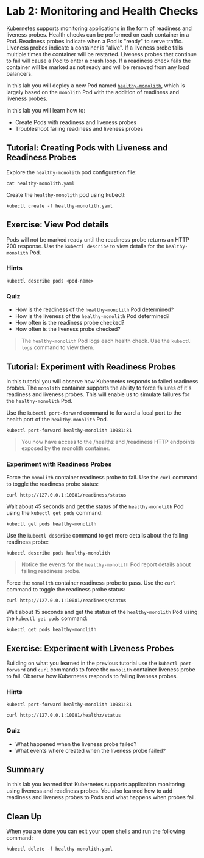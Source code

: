 # Lab 2: Monitoring and Health Checks

Kubernetes supports monitoring applications in the form of readiness and
liveness probes. Health checks can be performed on each container in a Pod.
Readiness probes indicate when a Pod is "ready" to serve traffic. Liveness
probes indicate a container is "alive". If a liveness probe fails multiple times
the container will be restarted. Liveness probes that continue to fail will
cause a Pod to enter a crash loop. If a readiness check fails the container will
be marked as not ready and will be removed from any load balancers.

In this lab you will deploy a new Pod named
[`healthy-monolith`](./healthy-monolith.yaml), which is largely based on the
`monolith` Pod with the addition of readiness and liveness probes.

In this lab you will learn how to:

* Create Pods with readiness and liveness probes
* Troubleshoot failing readiness and liveness probes

## Tutorial: Creating Pods with Liveness and Readiness Probes

Explore the `healthy-monolith` pod configuration file:

```
cat healthy-monolith.yaml
```

Create the `healthy-monolith` pod using kubectl:

```
kubectl create -f healthy-monolith.yaml
```

## Exercise: View Pod details

Pods will not be marked ready until the readiness probe returns an HTTP 200
response. Use the `kubectl describe` to view details for the `healthy-monolith`
Pod.

### Hints

```
kubectl describe pods <pod-name>
```

### Quiz

* How is the readiness of the `healthy-monolith` Pod determined?
* How is the liveness of the `healthy-monolith` Pod determined?
* How often is the readiness probe checked?
* How often is the liveness probe checked?

> The `healthy-monolith` Pod logs each health check. Use the `kubectl logs`
> command to view them.

## Tutorial: Experiment with Readiness Probes

In this tutorial you will observe how Kubernetes responds to failed readiness
probes. The `monolith` container supports the ability to force failures of it's
readiness and liveness probes. This will enable us to simulate failures for the
`healthy-monolith` Pod.

Use the `kubectl port-forward` command to forward a local port to the health
port of the `healthy-monolith` Pod.

```
kubectl port-forward healthy-monolith 10081:81
```

> You now have access to the /healthz and /readiness HTTP endpoints exposed by
> the monolith container.

### Experiment with Readiness Probes

Force the `monolith` container readiness probe to fail. Use the `curl` command
to toggle the readiness probe status:

```
curl http://127.0.0.1:10081/readiness/status
```

Wait about 45 seconds and get the status of the `healthy-monolith` Pod using the
`kubectl get pods` command:

```
kubectl get pods healthy-monolith
```

Use the `kubectl describe` command to get more details about the failing
readiness probe:

```
kubectl describe pods healthy-monolith
```

> Notice the events for the `healthy-monolith` Pod report details about failing
> readiness probe.

Force the `monolith` container readiness probe to pass. Use the `curl` command
to toggle the readiness probe status:

```
curl http://127.0.0.1:10081/readiness/status
```

Wait about 15 seconds and get the status of the `healthy-monolith` Pod using the
`kubectl get pods` command:

```
kubectl get pods healthy-monolith
```

## Exercise: Experiment with Liveness Probes

Building on what you learned in the previous tutorial use the `kubectl
port-forward` and `curl` commands to force the `monolith` container liveness
probe to fail. Observe how Kubernetes responds to failing liveness probes.

### Hints

```
kubectl port-forward healthy-monolith 10081:81
```

```
curl http://127.0.0.1:10081/healthz/status
```

### Quiz

* What happened when the liveness probe failed?
* What events where created when the liveness probe failed?

## Summary

In this lab you learned that Kubernetes supports application monitoring using
liveness and readiness probes. You also learned how to add readiness and
liveness probes to Pods and what happens when probes fail.

## Clean Up

When you are done you can exit your open shells and run the following command:

```
kubectl delete -f healthy-monolith.yaml
```
